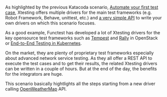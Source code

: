 As highlighted by the previous Katacoda scenario,
[Automate your first test case](https://www.katacoda.com/ollivier/courses/xtestingci/firstdriver),
Xtesting offers multiple drivers for the main test frameworks (e.g.
Robot Framework, Behave, unittest, etc.) and
[a very simple API](https://xtesting.readthedocs.io/en/latest/apidoc/xtesting.core.testcase.html)
to write your own drivers on which this scenario focuses.

As a good example, Functest has developed a lot of Xtesting drivers for the key
opensource test frameworks such as
[Tempest](https://docs.openstack.org/tempest/latest/) and
[Rally](https://docs.openstack.org/rally/latest/) in OpenStack or
[End-to-End Testing in Kubernetes](https://github.com/kubernetes/community/blob/master/contributors/devel/sig-testing/e2e-tests.md).

On the market, they are plenty of proprietary test frameworks especially about
advanced network service testing. As they all
offer a REST API to execute the test cases and to get their results, the
related Xtesting drivers can be written in a couple of hours. But at the end of
the day, the benefits for the integrators are huge.

This scenario basically hightlights all the steps starting from a new driver
calling [OpenWeatherMap](https://openweathermap.org/) API.
